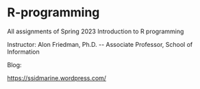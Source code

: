 # R-programming
All assignments of Spring 2023  Introduction to R programming

Instructor: Alon Friedman, Ph.D. -- Associate Professor, School of Information

Blog:

<https://ssidmarine.wordpress.com/>
